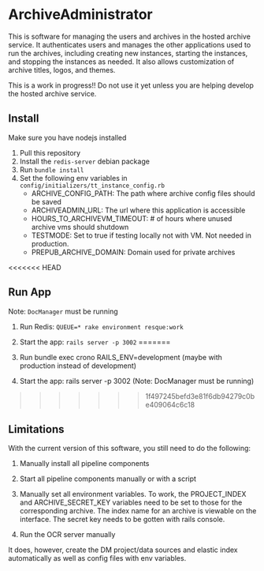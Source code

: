 # ArchiveAdministrator

This is software for managing the users and archives in the hosted archive
service. It authenticates users and manages the other applications used to run
the archives, including creating new instances, starting the instances, and
stopping the instances as needed. It also allows customization of archive
titles, logos, and themes.

This is a work in progress!! Do not use it yet unless you are helping develop
the hosted archive service.


## Install

Make sure you have nodejs installed

1. Pull this repository
2. Install the `redis-server` debian package
3. Run `bundle install`
4. Set the following env variables in `config/initializers/tt_instance_config.rb`
   * ARCHIVE_CONFIG_PATH: The path where archive config files should be saved
   * ARCHIVEADMIN_URL: The url where this application is accessible
   * HOURS_TO_ARCHIVEVM_TIMEOUT: # of hours where unused archive vms should shutdown
   * TESTMODE: Set to true if testing locally not with VM. Not needed in production.
   * PREPUB_ARCHIVE_DOMAIN: Domain used for private archives


<<<<<<< HEAD
## Run App

Note: `DocManager` must be running

1. Run Redis: `QUEUE=* rake environment resque:work`
2. Start the app: `rails server -p 3002` 
=======
6. Run bundle exec crono RAILS_ENV=development
(maybe with production instead of development)

7. Start the app: rails server -p 3002 (Note: DocManager must be running)
>>>>>>> 1f497245befd3e81f6db94279c0be409064c6c18


## Limitations

With the current version of this software, you still need to do the following:

1. Manually install all pipeline components
2. Start all pipeline components manually or with a script
3. Manually set all environment variables. To work, the PROJECT_INDEX and
ARCHIVE_SECRET_KEY variables need to be set to those for the corresponding
archive. The index name for an archive is viewable on the interface. The
secret key needs to be gotten with rails console.

4. Run the OCR server manually

It does, however, create the DM project/data sources and elastic index
automatically as well as config files with env variables.
